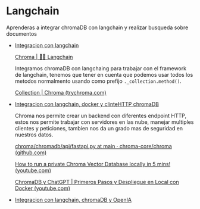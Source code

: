 # Langchain

Aprenderas a integrar chromaDB con langchain y realizar busqueda sobre documentos

* [Integracion con langchain](langchain.ipynb)

    
    [Chroma | 🦜️🔗 Langchain](https://python.langchain.com/docs/integrations/vectorstores/chroma)   

    
    Integramos chromaDB con langchaing para trabajar con el framework de langchain, tenemos que tener en cuenta que podemos usar todos los metodos normalmento usando como prefijo `._collection.method()`. 

    
    [Collection | Chroma (trychroma.com)](https://docs.trychroma.com/reference/Collection)

* [Integracion con langchain, docker y clinteHTTP chromaDB](langchain_chromaClient.ipynb)

    Chroma nos permite crear un backend con diferentes endpoint HTTP, estos nos permite trabajar con servidores en las nube, manejar multiples clientes y peticiones, tambien nos da un grado mas de seguridad en nuestros datos.

    [chroma/chromadb/api/fastapi.py at main · chroma-core/chroma (github.com)](https://github.com/chroma-core/chroma/blob/main/chromadb/api/fastapi.py)

    [How to run a private Chroma Vector Database locally in 5 mins! (youtube.com)](https://www.youtube.com/watch?v=61kaK-e3Owc&t=824s)

    [ChromaDB y ChatGPT | Primeros Pasos y Despliegue en Local con Docker (youtube.com)](https://www.youtube.com/watch?v=udexkMXDX2U)


* [Integracion con langchain, chromaDB y OpenIA](integracion_OpenIA.ipynb)

